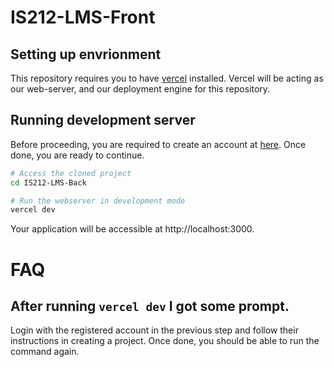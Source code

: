 # IS212-LMS-Front

## Setting up envrionment
This repository requires you to have [vercel](https://vercel.com/cli) installed. Vercel will be acting as our web-server, and our deployment engine for this repository.

## Running development server
Before proceeding, you are required to create an account at [here](https://vercel.com/login). Once done, you are ready to continue.
```sh
# Access the cloned project
cd IS212-LMS-Back

# Run the webserver in development mode
vercel dev
```

Your application will be accessible at http://localhost:3000.

# FAQ
## After running `vercel dev` I got some prompt.
Login with the registered account in the previous step and follow their instructions in creating a project. Once done, you should be able to run the command again.
